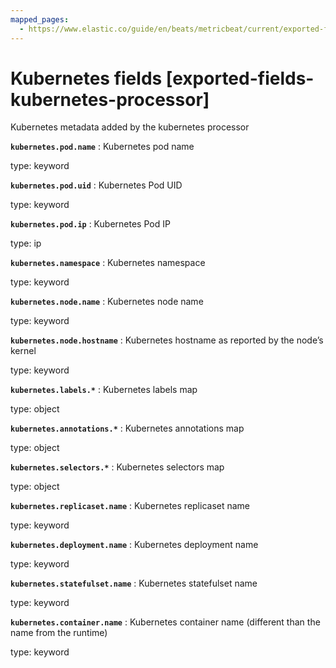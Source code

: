 ```yaml
---
mapped_pages:
  - https://www.elastic.co/guide/en/beats/metricbeat/current/exported-fields-kubernetes-processor.html
---
```


# Kubernetes fields [exported-fields-kubernetes-processor]

Kubernetes metadata added by the kubernetes processor



**`kubernetes.pod.name`**
:   Kubernetes pod name

type: keyword


**`kubernetes.pod.uid`**
:   Kubernetes Pod UID

type: keyword


**`kubernetes.pod.ip`**
:   Kubernetes Pod IP

type: ip


**`kubernetes.namespace`**
:   Kubernetes namespace

type: keyword


**`kubernetes.node.name`**
:   Kubernetes node name

type: keyword


**`kubernetes.node.hostname`**
:   Kubernetes hostname as reported by the node’s kernel

type: keyword


**`kubernetes.labels.*`**
:   Kubernetes labels map

type: object


**`kubernetes.annotations.*`**
:   Kubernetes annotations map

type: object


**`kubernetes.selectors.*`**
:   Kubernetes selectors map

type: object


**`kubernetes.replicaset.name`**
:   Kubernetes replicaset name

type: keyword


**`kubernetes.deployment.name`**
:   Kubernetes deployment name

type: keyword


**`kubernetes.statefulset.name`**
:   Kubernetes statefulset name

type: keyword


**`kubernetes.container.name`**
:   Kubernetes container name (different than the name from the runtime)

type: keyword


